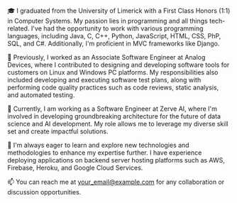 🎓 I graduated from the University of Limerick with a First Class Honors (1:1) in Computer Systems. My passion lies in programming and all things tech-related. I've had the opportunity to work with various programming languages, including Java, C, C++, Python, JavaScript, HTML, CSS, PhP, SQL, and C#. Additionally, I'm proficient in MVC frameworks like Django.

💼 Previously, I worked as an Associate Software Engineer at Analog Devices, where I contributed to designing and developing software tools for customers on Linux and Windows PC platforms. My responsibilities also included developing and executing software test plans, along with performing code quality practices such as code reviews, static analysis, and automated testing.

🚀 Currently, I am working as a Software Engineer at Zerve AI, where I'm involved in developing groundbreaking architecture for the future of data science and AI development. My role allows me to leverage my diverse skill set and create impactful solutions.

🌱 I'm always eager to learn and explore new technologies and methodologies to enhance my expertise further. I have experience deploying applications on backend server hosting platforms such as AWS, Firebase, Heroku, and Google Cloud Services.

📫 You can reach me at your_email@example.com for any collaboration or discussion opportunities.

<!--
**oisbert/oisbert** is a ✨ _special_ ✨ repository because its `README.md` (this file) appears on your GitHub profile.

Here are some ideas to get you started:

- 🔭 I’m currently working on ...
- 🌱 I’m currently learning ...
- 👯 I’m looking to collaborate on ...
- 🤔 I’m looking for help with ...
- 💬 Ask me about ...
- 📫 How to reach me: ...
- 😄 Pronouns: ...
- ⚡ Fun fact: ...
-->

